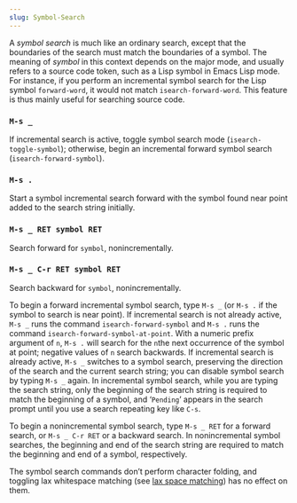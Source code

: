 ```yaml
---
slug: Symbol-Search
---
```


A *symbol search* is much like an ordinary search, except that the boundaries of the search must match the boundaries of a symbol. The meaning of *symbol* in this context depends on the major mode, and usually refers to a source code token, such as a Lisp symbol in Emacs Lisp mode. For instance, if you perform an incremental symbol search for the Lisp symbol `forward-word`, it would not match `isearch-forward-word`. This feature is thus mainly useful for searching source code.

### `M-s _`

If incremental search is active, toggle symbol search mode (`isearch-toggle-symbol`); otherwise, begin an incremental forward symbol search (`isearch-forward-symbol`).

### `M-s .`

Start a symbol incremental search forward with the symbol found near point added to the search string initially.

### `M-s _ RET symbol RET`

Search forward for `symbol`, nonincrementally.

### `M-s _ C-r RET symbol RET`

Search backward for `symbol`, nonincrementally.

To begin a forward incremental symbol search, type `M-s _` (or `M-s .` if the symbol to search is near point). If incremental search is not already active, `M-s _` runs the command `isearch-forward-symbol` and `M-s .` runs the command `isearch-forward-symbol-at-point`. With a numeric prefix argument of `n`, `M-s .` will search for the `n`the next occurrence of the symbol at point; negative values of `n` search backwards. If incremental search is already active, `M-s _` switches to a symbol search, preserving the direction of the search and the current search string; you can disable symbol search by typing `M-s _` again. In incremental symbol search, while you are typing the search string, only the beginning of the search string is required to match the beginning of a symbol, and ‘`Pending`’ appears in the search prompt until you use a search repeating key like `C-s`.

To begin a nonincremental symbol search, type `M-s _ RET` for a forward search, or `M-s _ C-r RET` or a backward search. In nonincremental symbol searches, the beginning and end of the search string are required to match the beginning and end of a symbol, respectively.

The symbol search commands don’t perform character folding, and toggling lax whitespace matching (see [lax space matching](Lax-Search)) has no effect on them.
